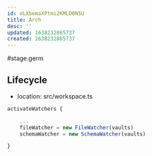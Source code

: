```yaml
---
id: oLXbemaXPtmi2KMLD0N5U
title: Arch
desc: ''
updated: 1638232865737
created: 1638232865737
---
```


#stage.germ

## Lifecycle

- location: src/workspace.ts
```ts
activateWatchers {

    ... 
    fileWatcher = new FileWatcher(vaults)
    schemaWatcher = new SchemaWatcher(vaults)

}
```
